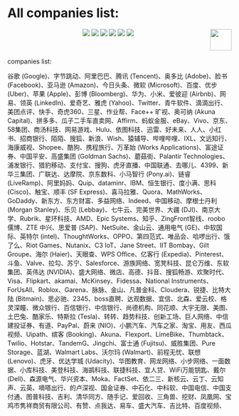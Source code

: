 # All companies list:
<p align="center">
    <a href="https://github.com/elegantcoin/All_Leetcode_Q_20190610"><img src="https://img.shields.io/badge/status-updating-brightgreen.svg"></a>
    <a href="https://github.com/python/cpython"><img src="https://img.shields.io/badge/Python-3.7-FF1493.svg"></a>
    <a href="https://github.com/elegantcoin/All_Leetcode_Q_20190610"><img src="https://img.shields.io/badge/platform-Windows%7CLinux%7CmacOS-660066.svg"></a>
    <a href="https://opensource.org/licenses/mit-license.php"><img src="https://badges.frapsoft.com/os/mit/mit.svg"></a>
    <a href="https://github.com/elegantcoin/All_Leetcode_Q_20190610/stargazers"><img src="https://img.shields.io/github/stars/elegantcoin/All_Leetcode_Q_20190610.svg?logo=github"></a>
    <a href="https://github.com/elegantcoin/All_Leetcode_Q_20190610/network/members"><img src="https://img.shields.io/github/forks/elegantcoin/All_Leetcode_Q_20190610.svg?color=blue&logo=github"></a>
    <a href="https://www.python.org/"><img src="https://upload.wikimedia.org/wikipedia/commons/c/c3/Python-logo-notext.svg" align="right" height="48" width="48" ></a>
</p>
<br />

companies list:

谷歌 (Google)、字节跳动、阿里巴巴、腾讯 (Tencent)、奥多比 (Adobe)、脸书 (Facebook)、亚马逊 (Amazon)、今日头条、微软 (Microsoft)、百度、优步 (Uber)、苹果 (Apple)、彭博 (Bloomberg)、华为、小米、爱彼迎 (Airbnb)、网易、领英 (LinkedIn)、爱奇艺、雅虎 (Yahoo)、Twitter、青牛软件、滴滴出行、美团点评、快手、奇虎360、三星、作业帮、Face++ 旷视、奥可纳 (Akuna Capital)、拼多多、瓜子二手车直卖网、Affirm、蚂蚁金服、eBay、Vivo、京东、58集团、商汤科技、网易游戏、Hulu、依图科技、迅雷、好未来、人人、小红书、招商银行、陌陌、搜狐、新浪、Wish、猿辅导、哔哩哔哩、IXL、文远知行、海康威视、Shopee、酷狗、携程旅行、万革始 (Works Applications)、富途证券、中国平安、高盛集团 (Goldman Sachs)、蘑菇街、Palantir Technologies、浦发银行、猎豹移动、支付宝、搜狗、虎牙直播、中国联通、去哪儿、4399、新华三集团、广联达、达摩院、京东数科、小马智行 (Pony.ai)、链睿 (LiveRamp)、阿里妈妈、Quip、dataminr、IBM、恒生银行、度小满、思科 (Cisco)、触宝、顺丰 (SF Express)、喜马拉雅、Quora、MathWorks、GoDaddy、新东方、东方财富、多益网络、Indeed、中国移动、摩根士丹利 (Morgan Stanley)、乐贝 (Lebbay)、七牛云、完美世界、大疆 (DJI)、南京大学、Rubrik、星环科技、AMD、Epic Systems、知乎、ZingFront智线、roobo 儒博、ZTE 中兴、思爱普 (SAP)、NetSuite、金山云、通用电气 (GE)、中软国际、英特尔 (intel)、ThoughtWorks、OPPO、第四范式、唯品会、哈啰出行、饿了么、Riot Games、Nutanix、C3 IoT、Jane Street、IIT Bombay、Gilt Groupe、海尔 (Haier)、天眼查、WPS Office、亿客行 (Expedia)、Pinterest、斗鱼、Valve、拉勾、苏宁、Salesforce、游族网络、宽凳科技、昆仑万维、东软集团、英伟达 (NVIDIA)、盛大网络、微店、高德、抖音、搜狐畅游、欢聚时代、Visa、Flipkart、akamai、McKinsey、Fidessa、National Instruments、ForUsAll、Roblox、Garena、脉脉、金山、凡普金科、Cloudera、锐捷、比特大陆 (Bitmain)、思必驰、2345、boss直聘、达观数据、宜信、北森、爱云校、格灵深瞳、微众银行、百信银行、中信银行、尚德机构、同花顺、大宇无限、美图、土巴兔、酷家乐、特斯拉 (Tesla)、转转、趋势科技、创新工场、巨人网络、中信建投证券、有道、PayPal、蔚来 (NIO)、小鹏汽车、汽车之家、淘宝、用友、西瓜视频、Uipath、缤客 (Booking)、Akuna、Flexport、LimeBike、Thumbtack、Twilio、Hotstar、TandemG、Jingchi、富士通 (Fujitsu)、威胜集团、Pure Storage、蓝湖、Walmart Labs、沃尔玛 (Walmart)、前程无忧、联想 (Lenovo)、虎牙、优达学城 (Udacity)、华图教育、网龙网络、小步网络、一面数据、小库科技、美登科技、海鹚科技、联捷科技、宜人贷、WiFi万能钥匙、戴尔 (Dell)、森源电气、华兴资本、Moka、FactSet、依二三、新核云、云丁、云知声、云英、嘀嗒出行、的卢深视、国金证券、中石化、中科软、中国电信、中国支付通、图普科技、吉利、清华同方、随手记、爱回收、三角兽、挖财、凤凰网、宝鸡市隽祥商贸有限公司、有赞、点我达、易车、盛大汽车、吉比特、百度视频、
